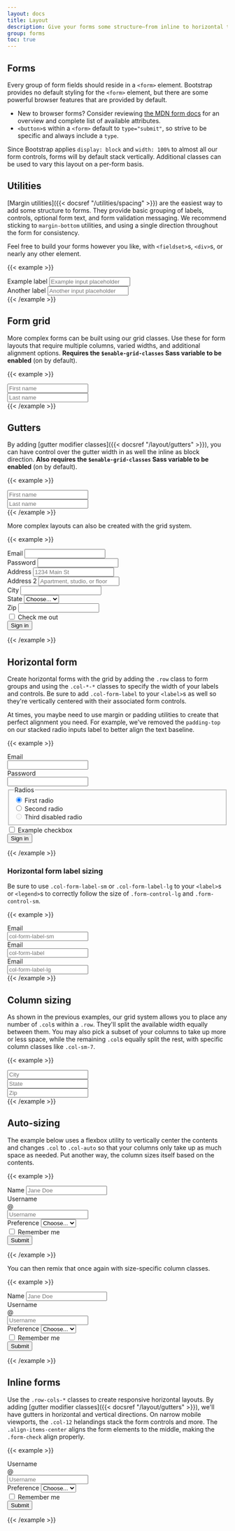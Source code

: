 ```yaml
---
layout: docs
title: Layout
description: Give your forms some structure—from inline to horizontal to custom grid implementations—with our form layout options.
group: forms
toc: true
---
```


## Forms

Every group of form fields should reside in a `<form>` element. Bootstrap provides no default styling for the `<form>` element, but there are some powerful browser features that are provided by default.

- New to browser forms? Consider reviewing [the MDN form docs](https://developer.mozilla.org/en-US/docs/Web/HTML/Element/form) for an overview and complete list of available attributes.
- `<button>`s within a `<form>` default to `type="submit"`, so strive to be specific and always include a `type`.

Since Bootstrap applies `display: block` and `width: 100%` to almost all our form controls, forms will by default stack vertically. Additional classes can be used to vary this layout on a per-form basis.

## Utilities

[Margin utilities]({{< docsref "/utilities/spacing" >}}) are the easiest way to add some structure to forms. They provide basic grouping of labels, controls, optional form text, and form validation messaging. We recommend sticking to `margin-bottom` utilities, and using a single direction throughout the form for consistency.

Feel free to build your forms however you like, with `<fieldset>`s, `<div>`s, or nearly any other element.

{{< example >}}
<div class="mb-3">
  <label for="formGroupExampleInput" class="form-label">Example label</label>
  <input type="text" class="form-control" id="formGroupExampleInput" placeholder="Example input placeholder">
</div>
<div class="mb-3">
  <label for="formGroupExampleInput2" class="form-label">Another label</label>
  <input type="text" class="form-control" id="formGroupExampleInput2" placeholder="Another input placeholder">
</div>
{{< /example >}}

## Form grid

More complex forms can be built using our grid classes. Use these for form layouts that require multiple columns, varied widths, and additional alignment options. **Requires the `$enable-grid-classes` Sass variable to be enabled** (on by default).

{{< example >}}
<div class="row">
  <div class="col">
    <input type="text" class="form-control" placeholder="First name" aria-label="First name">
  </div>
  <div class="col">
    <input type="text" class="form-control" placeholder="Last name" aria-label="Last name">
  </div>
</div>
{{< /example >}}

## Gutters

By adding [gutter modifier classes]({{< docsref "/layout/gutters" >}}), you can have control over the gutter width in as well the inline as block direction. **Also requires the `$enable-grid-classes` Sass variable to be enabled** (on by default).

{{< example >}}
<div class="row g-3">
  <div class="col">
    <input type="text" class="form-control" placeholder="First name" aria-label="First name">
  </div>
  <div class="col">
    <input type="text" class="form-control" placeholder="Last name" aria-label="Last name">
  </div>
</div>
{{< /example >}}

More complex layouts can also be created with the grid system.

{{< example >}}
<form class="row g-3">
  <div class="col-md-6">
    <label for="inputEmail4" class="form-label">Email</label>
    <input type="email" class="form-control" id="inputEmail4">
  </div>
  <div class="col-md-6">
    <label for="inputPassword4" class="form-label">Password</label>
    <input type="password" class="form-control" id="inputPassword4">
  </div>
  <div class="col-12">
    <label for="inputAddress" class="form-label">Address</label>
    <input type="text" class="form-control" id="inputAddress" placeholder="1234 Main St">
  </div>
  <div class="col-12">
    <label for="inputAddress2" class="form-label">Address 2</label>
    <input type="text" class="form-control" id="inputAddress2" placeholder="Apartment, studio, or floor">
  </div>
  <div class="col-md-6">
    <label for="inputCity" class="form-label">City</label>
    <input type="text" class="form-control" id="inputCity">
  </div>
  <div class="col-md-4">
    <label for="inputState" class="form-label">State</label>
    <select id="inputState" class="form-select">
      <option selected>Choose...</option>
      <option>...</option>
    </select>
  </div>
  <div class="col-md-2">
    <label for="inputZip" class="form-label">Zip</label>
    <input type="text" class="form-control" id="inputZip">
  </div>
  <div class="col-12">
    <div class="form-check">
      <input class="form-check-input" type="checkbox" id="gridCheck">
      <label class="form-check-label" for="gridCheck">
        Check me out
      </label>
    </div>
  </div>
  <div class="col-12">
    <button type="submit" class="btn btn-primary">Sign in</button>
  </div>
</form>
{{< /example >}}

## Horizontal form

Create horizontal forms with the grid by adding the `.row` class to form groups and using the `.col-*-*` classes to specify the width of your labels and controls. Be sure to add `.col-form-label` to your `<label>`s as well so they're vertically centered with their associated form controls.

At times, you maybe need to use margin or padding utilities to create that perfect alignment you need. For example, we've removed the `padding-top` on our stacked radio inputs label to better align the text baseline.

{{< example >}}
<form>
  <div class="row mb-3">
    <label for="inputEmail3" class="col-sm-2 col-form-label">Email</label>
    <div class="col-sm-10">
      <input type="email" class="form-control" id="inputEmail3">
    </div>
  </div>
  <div class="row mb-3">
    <label for="inputPassword3" class="col-sm-2 col-form-label">Password</label>
    <div class="col-sm-10">
      <input type="password" class="form-control" id="inputPassword3">
    </div>
  </div>
  <fieldset class="row mb-3">
    <legend class="col-form-label col-sm-2 pt-0">Radios</legend>
    <div class="col-sm-10">
      <div class="form-check">
        <input class="form-check-input" type="radio" name="gridRadios" id="gridRadios1" value="option1" checked>
        <label class="form-check-label" for="gridRadios1">
          First radio
        </label>
      </div>
      <div class="form-check">
        <input class="form-check-input" type="radio" name="gridRadios" id="gridRadios2" value="option2">
        <label class="form-check-label" for="gridRadios2">
          Second radio
        </label>
      </div>
      <div class="form-check disabled">
        <input class="form-check-input" type="radio" name="gridRadios" id="gridRadios3" value="option3" disabled>
        <label class="form-check-label" for="gridRadios3">
          Third disabled radio
        </label>
      </div>
    </div>
  </fieldset>
  <div class="row mb-3">
    <div class="col-sm-10 offset-sm-2">
      <div class="form-check">
        <input class="form-check-input" type="checkbox" id="gridCheck1">
        <label class="form-check-label" for="gridCheck1">
          Example checkbox
        </label>
      </div>
    </div>
  </div>
  <button type="submit" class="btn btn-primary">Sign in</button>
</form>
{{< /example >}}

### Horizontal form label sizing

Be sure to use `.col-form-label-sm` or `.col-form-label-lg` to your `<label>`s or `<legend>`s to correctly follow the size of `.form-control-lg` and `.form-control-sm`.

{{< example >}}
<div class="row mb-3">
  <label for="colFormLabelSm" class="col-sm-2 col-form-label col-form-label-sm">Email</label>
  <div class="col-sm-10">
    <input type="email" class="form-control form-control-sm" id="colFormLabelSm" placeholder="col-form-label-sm">
  </div>
</div>
<div class="row mb-3">
  <label for="colFormLabel" class="col-sm-2 col-form-label">Email</label>
  <div class="col-sm-10">
    <input type="email" class="form-control" id="colFormLabel" placeholder="col-form-label">
  </div>
</div>
<div class="row">
  <label for="colFormLabelLg" class="col-sm-2 col-form-label col-form-label-lg">Email</label>
  <div class="col-sm-10">
    <input type="email" class="form-control form-control-lg" id="colFormLabelLg" placeholder="col-form-label-lg">
  </div>
</div>
{{< /example >}}

## Column sizing

As shown in the previous examples, our grid system allows you to place any number of `.col`s within a `.row`. They'll split the available width equally between them. You may also pick a subset of your columns to take up more or less space, while the remaining `.col`s equally split the rest, with specific column classes like `.col-sm-7`.

{{< example >}}
<div class="row g-3">
  <div class="col-sm-7">
    <input type="text" class="form-control" placeholder="City" aria-label="City">
  </div>
  <div class="col-sm">
    <input type="text" class="form-control" placeholder="State" aria-label="State">
  </div>
  <div class="col-sm">
    <input type="text" class="form-control" placeholder="Zip" aria-label="Zip">
  </div>
</div>
{{< /example >}}

## Auto-sizing

The example below uses a flexbox utility to vertically center the contents and changes `.col` to `.col-auto` so that your columns only take up as much space as needed. Put another way, the column sizes itself based on the contents.

{{< example >}}
<form class="row gy-2 gx-3 align-items-center">
  <div class="col-auto">
    <label class="visually-hidden" for="autoSizingInput">Name</label>
    <input type="text" class="form-control" id="autoSizingInput" placeholder="Jane Doe">
  </div>
  <div class="col-auto">
    <label class="visually-hidden" for="autoSizingInputGroup">Username</label>
    <div class="input-group">
      <div class="input-group-text">@</div>
      <input type="text" class="form-control" id="autoSizingInputGroup" placeholder="Username">
    </div>
  </div>
  <div class="col-auto">
    <label class="visually-hidden" for="autoSizingSelect">Preference</label>
    <select class="form-select" id="autoSizingSelect">
      <option selected>Choose...</option>
      <option value="1">One</option>
      <option value="2">Two</option>
      <option value="3">Three</option>
    </select>
  </div>
  <div class="col-auto">
    <div class="form-check">
      <input class="form-check-input" type="checkbox" id="autoSizingCheck">
      <label class="form-check-label" for="autoSizingCheck">
        Remember me
      </label>
    </div>
  </div>
  <div class="col-auto">
    <button type="submit" class="btn btn-primary">Submit</button>
  </div>
</form>
{{< /example >}}

You can then remix that once again with size-specific column classes.

{{< example >}}
<form class="row gx-3 gy-2 align-items-center">
  <div class="col-sm-3">
    <label class="visually-hidden" for="specificSizeInputName">Name</label>
    <input type="text" class="form-control" id="specificSizeInputName" placeholder="Jane Doe">
  </div>
  <div class="col-sm-3">
    <label class="visually-hidden" for="specificSizeInputGroupUsername">Username</label>
    <div class="input-group">
      <div class="input-group-text">@</div>
      <input type="text" class="form-control" id="specificSizeInputGroupUsername" placeholder="Username">
    </div>
  </div>
  <div class="col-sm-3">
    <label class="visually-hidden" for="specificSizeSelect">Preference</label>
    <select class="form-select" id="specificSizeSelect">
      <option selected>Choose...</option>
      <option value="1">One</option>
      <option value="2">Two</option>
      <option value="3">Three</option>
    </select>
  </div>
  <div class="col-auto">
    <div class="form-check">
      <input class="form-check-input" type="checkbox" id="autoSizingCheck2">
      <label class="form-check-label" for="autoSizingCheck2">
        Remember me
      </label>
    </div>
  </div>
  <div class="col-auto">
    <button type="submit" class="btn btn-primary">Submit</button>
  </div>
</form>
{{< /example >}}

## Inline forms

Use the `.row-cols-*` classes to create responsive horizontal layouts. By adding [gutter modifier classes]({{< docsref "/layout/gutters" >}}), we'll have gutters in horizontal and vertical directions. On narrow mobile viewports, the `.col-12` helandings stack the form controls and more. The `.align-items-center` aligns the form elements to the middle, making the `.form-check` align properly.

{{< example >}}
<form class="row row-cols-lg-auto g-3 align-items-center">
  <div class="col-12">
    <label class="visually-hidden" for="inlineFormInputGroupUsername">Username</label>
    <div class="input-group">
      <div class="input-group-text">@</div>
      <input type="text" class="form-control" id="inlineFormInputGroupUsername" placeholder="Username">
    </div>
  </div>

  <div class="col-12">
    <label class="visually-hidden" for="inlineFormSelectPref">Preference</label>
    <select class="form-select" id="inlineFormSelectPref">
      <option selected>Choose...</option>
      <option value="1">One</option>
      <option value="2">Two</option>
      <option value="3">Three</option>
    </select>
  </div>

  <div class="col-12">
    <div class="form-check">
      <input class="form-check-input" type="checkbox" id="inlineFormCheck">
      <label class="form-check-label" for="inlineFormCheck">
        Remember me
      </label>
    </div>
  </div>

  <div class="col-12">
    <button type="submit" class="btn btn-primary">Submit</button>
  </div>
</form>
{{< /example >}}

